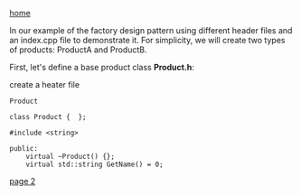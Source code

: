 [home](./page01.md)

In our example of the factory design pattern using different header files and an index.cpp file to demonstrate it. For simplicity, we will create two types of products: ProductA and ProductB.

First, let's define a base product class **Product.h**:

create a heater file

```
Product
```

```
class Product {  };
```

```
#include <string>
```

```
public:
    virtual ~Product() {};
    virtual std::string GetName() = 0;
```




[page 2](./page02.md)
